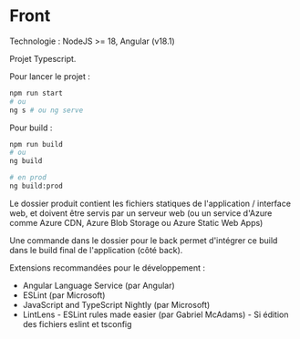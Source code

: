 # Front

Technologie : NodeJS >= 18, Angular (v18.1)

Projet Typescript.

Pour lancer le projet :

```sh
npm run start
# ou
ng s # ou ng serve
```

Pour build :

```sh
npm run build
# ou
ng build

# en prod
ng build:prod
```

Le dossier produit contient les fichiers statiques de l'application / interface web, et doivent être servis par un serveur web (ou un service d'Azure comme Azure CDN, Azure Blob Storage ou Azure Static Web Apps)

Une commande dans le dossier pour le back permet d'intégrer ce build dans le build final de l'application (côté back).

Extensions recommandées pour le développement :
- Angular Language Service (par Angular)
- ESLint (par Microsoft)
- JavaScript and TypeScript Nightly (par Microsoft)
- LintLens - ESLint rules made easier (par Gabriel McAdams) - Si édition des fichiers eslint et tsconfig
